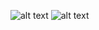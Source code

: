 ![alt text](https://i.ibb.co/4MH1THC/githubfinder.png)
![alt text](https://i.ibb.co/bJCgsqg/Screenshot-1.png)
